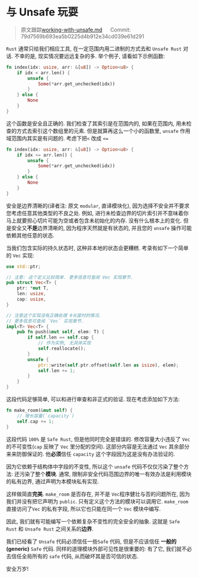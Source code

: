 # 与 Unsafe 玩耍

> 原文跟踪[working-with-unsafe.md](https://github.com/rust-lang-nursery/nomicon/blob/master/src/working-with-unsafe.md) &emsp; Commit: 79d7569b693ea5b0225d4b912e34cd039e61d291

`Rust` 通常只给我们相应工具, 在一定范围内用二进制的方式去和 `Unsafe Rust` 对话. 不幸的是, 现实情况要远远复杂的多. 举个例子, 请看如下示例函数:

```rust
fn index(idx: usize, arr: &[u8]) -> Option<u8> {
    if idx < arr.len() {
        unsafe {
            Some(*arr.get_unchecked(idx))
        }
    } else {
        None
    }
}
```

这个函数是安全且正确的. 我们检查了其索引是在范围内的, 如果在范围内, 用未检查的方式去索引这个数组里的元素. 但是就算再这么一个小的函数里, `unsafe` 作用域范围内其实是有问题的. 考虑下把`<` 改成 `<=`

```rust
fn index(idx: usize, arr: &[u8]) -> Option<u8> {
    if idx <= arr.len() {
        unsafe {
            Some(*arr.get_unchecked(idx))
        }
    } else {
        None
    }
}
```

安全是边界清晰的(译者注: 原文 `modular`, 直译模块化), 因为选择不安全并不要求您考虑任意其他类型的不良之处. 例如, 进行未检查边界的切片索引并不意味着你马上就要担心切片可能为空或者包含未初始化的内存. 没有什么根本上的变化. 但是安全又**不是**边界清晰的, 因为程序天然就是有状态的, 并且您的 `unsafe` 操作可能依赖其他任意的状态.

当我们包含实际的持久状态时, 这种非本地的状态会更糟糕.
考录有如下一个简单的 `Vec` 实现:

```rust
use std::ptr;

// 注意: 这个定义比较简单. 更多信息可查阅 Vec 实现章节.
pub struct Vec<T> {
    ptr: *mut T,
    len: usize,
    cap: usize,
}

// 注意这个实现没有正确处理 0长度时的情况.
// 更多信息可查阅 `Vec` 实现章节.
impl<T> Vec<T> {
    pub fn push(&mut self, elem: T) {
        if self.len == self.cap {
            // 作为实例, 无具体实现
            self.reallocate();
        }
        unsafe {
            ptr::write(self.ptr.offset(self.len as isize), elem);
            self.len += 1;
        }
    }
}
```

这段代码足够简单, 可以和进行审查和非正式的验证. 现在考虑添加如下方法:

```rust
fn make_room(&mut self) {
    // 增长容量(`capacity`)
    self.cap += 1;
}
```

这段代码 `100%` 是 `Safe Rust`, 但是他同时完全是错误的. 修改容量大小违反了 `Vec` 的不可变性(`cap` 反映了 `Vec` 里分配的空间). 这部分内容是无法通过 `Vec` 其余部分来来防御保证的. 他**必须**信任 `capacity` 这个字段因为这是没有办法验证的.

因为它依赖于结构体中字段的不变性, 所以这个 `unsafe` 代码不仅仅污染了整个方法: 还污染了整个**模块**. 通常, 限制非安全代码范围边界的唯一有效办法是利用模块的私有边界, 通过声明为本模块私有实现.

这样做简直**完美**. `make_room` 是否存在, 并不是 `Vec`程序健壮与否的问题所在, 因为我们并没有把它声明为 `public`. 只有定义这个方法的模块可以调用它. `make_room` 直接访问了`Vec` 的私有字段, 所以它也只能在同一个 `Vec` 模块中编写.

因此, 我们就有可能编写一个依赖复杂不变性的完全安全的抽象. 这就是 `Safe Rust` 和 `Unsafe Rust` 之间关系的**边界**.

我们已经看了 `Unsafe` 代码必须信任一些`Safe` 代码, 但是不应该信任 **一般的(generic)** `Safe` 代码. 同样的道理模块外部可见性是很重要的: 有了它, 我们就不必去信任全局所有的 `safe` 代码, 从而破坏其是否可信的状态.

安全万岁!